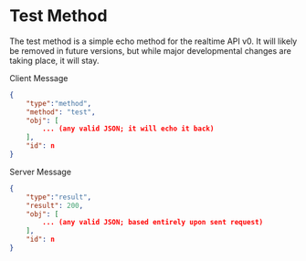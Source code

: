 # Test Method

The test method is a simple echo method for the realtime API v0. It will likely be removed in future versions, but while major developmental changes are taking place, it will stay. 

Client Message
```json
{
    "type":"method",
    "method": "test",
    "obj": [
        ... (any valid JSON; it will echo it back)
    ],
    "id": n
}
```

Server Message
```json
{
    "type":"result",
    "result": 200,
    "obj": [
        ... (any valid JSON; based entirely upon sent request)
    ],
    "id": n
}
```